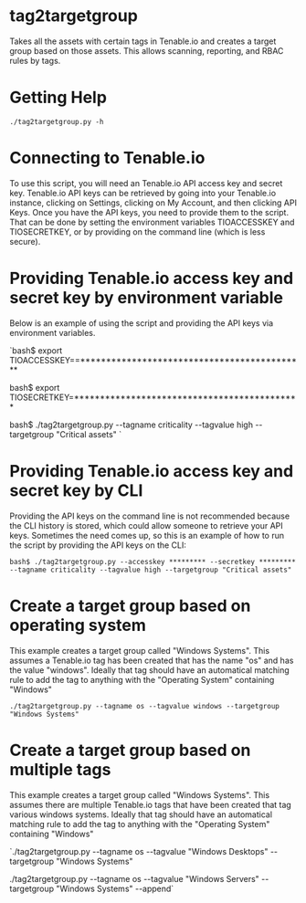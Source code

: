 # tag2targetgroup
Takes all the assets with certain tags in Tenable.io and creates a target group based on those assets.  This allows scanning, reporting, and RBAC rules by tags.

# Getting Help
`./tag2targetgroup.py -h`

# Connecting to Tenable.io
To use this script, you will need an Tenable.io API access key and secret key.  Tenable.io API keys can be retrieved by going into your Tenable.io instance, clicking on Settings, clicking on My Account, and then clicking API Keys.  Once you have the API keys, you need to provide them to the script.  That can be done by setting the environment variables TIOACCESSKEY and TIOSECRETKEY, or by providing on the command line (which is less secure).

# Providing Tenable.io access key and secret key by environment variable

Below is an example of using the script and providing the API keys via environment variables.

`bash$ export TIOACCESSKEY==********************************************

bash$ export TIOSECRETKEY=********************************************

bash$ ./tag2targetgroup.py --tagname criticality --tagvalue high --targetgroup "Critical assets" `

# Providing Tenable.io access key and secret key by CLI
Providing the API keys on the command line is not recommended because the CLI history is stored, which could allow someone to retrieve your API keys.  Sometimes the need comes up, so this is an example of how to run the script by providing the API keys on the CLI:

`bash$ ./tag2targetgroup.py --accesskey ********* --secretkey ********* --tagname criticality --tagvalue high --targetgroup "Critical assets"`

# Create a target group based on operating system
This example creates a target group called "Windows Systems".  This assumes a Tenable.io tag has been created that has the name "os" and has the value "windows".  Ideally that tag should have an automatical matching rule to add the tag to anything with the "Operating System" containing "Windows"

`./tag2targetgroup.py --tagname os --tagvalue windows --targetgroup "Windows Systems" `


# Create a target group based on multiple tags
This example creates a target group called "Windows Systems".  This assumes there are multiple Tenable.io tags that have been created that tag various windows systems.  Ideally that tag should have an automatical matching rule to add the tag to anything with the "Operating System" containing "Windows"

`./tag2targetgroup.py --tagname os --tagvalue "Windows Desktops" --targetgroup "Windows Systems" 

./tag2targetgroup.py --tagname os --tagvalue "Windows Servers" --targetgroup "Windows Systems" --append`




